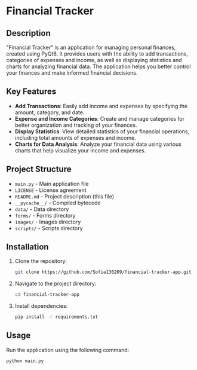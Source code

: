 # Financial Tracker

## Description

"Financial Tracker" is an application for managing personal finances, created using PyQt6. It provides users with the ability to add transactions, categories of expenses and income, as well as displaying statistics and charts for analyzing financial data. The application helps you better control your finances and make informed financial decisions.

## Key Features

- **Add Transactions**: Easily add income and expenses by specifying the amount, category, and date.
- **Expense and Income Categories**: Create and manage categories for better organization and tracking of your finances.
- **Display Statistics**: View detailed statistics of your financial operations, including total amounts of expenses and income.
- **Charts for Data Analysis**: Analyze your financial data using various charts that help visualize your income and expenses.

## Project Structure

- `main.py` - Main application file
- `LICENSE` - License agreement
- `README.md` - Project description (this file)
- `__pycache__/` - Compiled bytecode
- `data/` - Data directory
- `forms/` - Forms directory
- `images/` - Images directory
- `scripts/` - Scripts directory

## Installation

1. Clone the repository:
    ```bash
    git clone https://github.com/Sofia130209/financial-tracker-app.git
    ```
2. Navigate to the project directory:
    ```bash
    cd financial-tracker-app
    ```
3. Install dependencies:
    ```bash
    pip install -r requirements.txt
    ```

## Usage

Run the application using the following command:
```bash
python main.py
